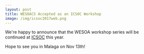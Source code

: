 ```yaml
---
layout: post
title: WESOACS Accepted as an ICSOC Workshop
image: /img/icsoc2017web.png
---
```


We're happy to announce that the WESOA workshop series will be continued at [ICSOC](http://www.icsoc.org) this year.

Hope to see you in Malaga on Nov 13th!
